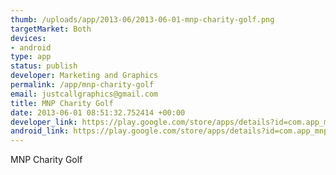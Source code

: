 ```yaml
--- 
thumb: /uploads/app/2013-06/2013-06-01-mnp-charity-golf.png
targetMarket: Both
devices: 
- android
type: app
status: publish
developer: Marketing and Graphics
permalink: /app/mnp-charity-golf
email: justcallgraphics@gmail.com
title: MNP Charity Golf
date: 2013-06-01 08:51:32.752414 +00:00
developer_link: https://play.google.com/store/apps/details?id=com.app_mnpgolf.layout
android_link: https://play.google.com/store/apps/details?id=com.app_mnpgolf.layout
---
```


MNP Charity Golf
